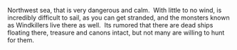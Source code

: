 Northwest sea, that is very dangerous and calm.  With little to no wind, is incredibly difficult to sail, as you can get stranded, and the monsters known as Windkillers live there as well.  Its rumored that there are dead ships floating there, treasure and canons intact, but not many are willing to hunt for them.